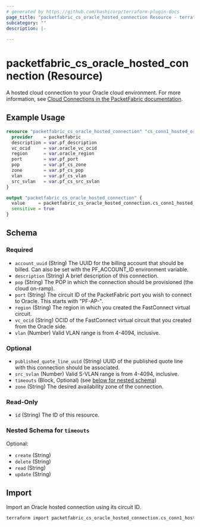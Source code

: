 ```yaml
---
# generated by https://github.com/hashicorp/terraform-plugin-docs
page_title: "packetfabric_cs_oracle_hosted_connection Resource - terraform-provider-packetfabric"
subcategory: ""
description: |-
  
---
```


# packetfabric_cs_oracle_hosted_connection (Resource)

 A hosted cloud connection to your Oracle cloud environment. For more information, see [Cloud Connections in the PacketFabric documentation](https://docs.packetfabric.com/cloud/).


## Example Usage

```terraform
resource "packetfabric_cs_oracle_hosted_connection" "cs_conn1_hosted_oracle" {
  provider    = packetfabric
  description = var.pf_description
  vc_ocid     = var.oracle_vc_ocid
  region      = var.oracle_region
  port        = var.pf_port
  pop         = var.pf_cs_zone
  zone        = var.pf_cs_pop
  vlan        = var.pf_cs_vlan
  src_svlan   = var.pf_cs_src_svlan
}

output "packetfabric_cs_oracle_hosted_connection" {
  value     = packetfabric_cs_oracle_hosted_connection.cs_conn1_hosted_oracle
  sensitive = true
}
```

<!-- schema generated by tfplugindocs -->
## Schema

### Required

- `account_uuid` (String) The UUID for the billing account that should be billed. Can also be set with the PF_ACCOUNT_ID environment variable.
- `description` (String) A brief description of this connection.
- `pop` (String) The POP in which the connection should be provisioned (the cloud on-ramp).
- `port` (String) The circuit ID of the PacketFabric port you wish to connect to Oracle. This starts with "PF-AP-".
- `region` (String) The region in which you created the FastConnect virtual circuit.
- `vc_ocid` (String) OCID of the FastConnect virtual circuit that you created from the Oracle side.
- `vlan` (Number) Valid VLAN range is from 4-4094, inclusive.

### Optional

- `published_quote_line_uuid` (String) UUID of the published quote line with this connection should be associated.
- `src_svlan` (Number) Valid S-VLAN range is from 4-4094, inclusive.
- `timeouts` (Block, Optional) (see [below for nested schema](#nestedblock--timeouts))
- `zone` (String) The desired availability zone of the connection.

### Read-Only

- `id` (String) The ID of this resource.

<a id="nestedblock--timeouts"></a>
### Nested Schema for `timeouts`

Optional:

- `create` (String)
- `delete` (String)
- `read` (String)
- `update` (String)




## Import

Import an Oracle hosted connection using its circuit ID.

```bash
terraform import packetfabric_cs_oracle_hosted_connection.cs_conn1_hosted_oracle PF-CC-WDC-NYC-1726496-PF
```
